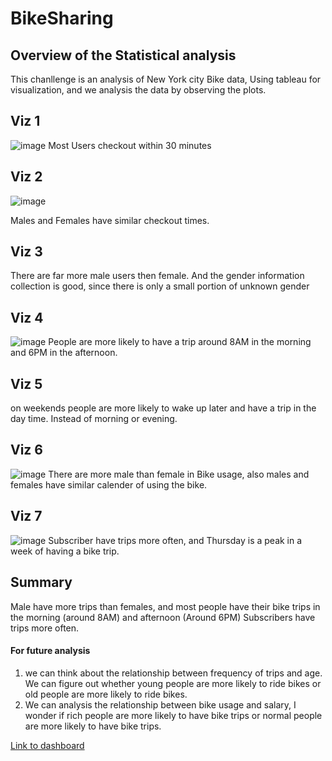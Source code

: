# BikeSharing
## Overview of the Statistical analysis 
This chanllenge is an analysis of New York city Bike data, Using tableau for visualization, and we analysis the data by observing 
the plots. 

## Viz 1
![image](https://user-images.githubusercontent.com/49871539/127800376-95b64875-28ad-4dd8-a37b-ef87d1f0493b.png)
Most Users checkout within 30 minutes

## Viz 2 
![image](https://user-images.githubusercontent.com/49871539/127800503-a477859e-d831-4f25-a14a-5070ac61112a.png)

Males and Females have similar checkout times. 

## Viz 3 
There are far more male users then female. And the gender information collection is good, since there is only a small portion of unknown 
gender 

## Viz 4 
![image](https://user-images.githubusercontent.com/49871539/127800630-3d69e1e3-560e-4480-b458-246e8758c945.png)
People are more likely to have a trip around 8AM in the morning and 6PM in the afternoon. 

## Viz 5
on weekends people are more likely to wake up later and have a trip in the day time. Instead of morning or evening. 

## Viz 6
![image](https://user-images.githubusercontent.com/49871539/127801499-2d2adb15-0091-4d5a-892b-c38d31045f6f.png)
There are more male than female in Bike usage, also males and females have similar calender of using the bike. 

## Viz 7 
![image](https://user-images.githubusercontent.com/49871539/127801592-06a234e9-dc91-40ed-afe5-2c145cdc4a88.png)
Subscriber have trips more often, and Thursday is a peak in a week of having a bike trip. 

## Summary
Male have more trips than females, and most people have their bike trips in the morning (around 8AM) and afternoon (Around 6PM)
Subscribers have trips more often. 

#### For future analysis 
1. we can think about the relationship between frequency of trips and age. We can figure out whether young people are more likely to 
ride bikes or old people are more likely to ride bikes. 
2. We can analysis the relationship between bike usage and salary, I wonder if rich people are more likely to have bike trips or normal 
people are more likely to have bike trips. 

[Link to dashboard](https://public.tableau.com/app/profile/chunhe.zhang/viz/OurStory_16278742024450/Story1)











